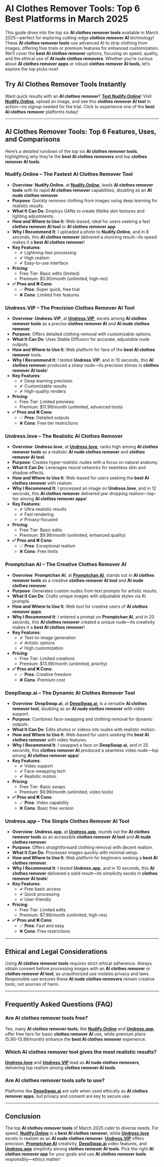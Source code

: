 # AI Clothes Remover Tools: Top 6 Best Platforms in March 2025

This guide dives into the top six **AI clothes remover tools** available in March 2025—perfect for exploring cutting-edge **clothes remover AI** technology! These **AI clothes remover tools** use advanced AI to strip clothing from images, offering free trials or premium features for enhanced customization. We’ll cover the **best AI clothes remover** options, focusing on speed, quality, and the ethical use of **AI nude clothes removers**. Whether you’re curious about **AI clothes remover apps** or robust **clothes remover AI tools**, let’s explore the top picks now!

## Try AI Clothes Remover Tools Instantly

Want quick results with an **AI clothes remover**? [**Test Nudify.Online**](https://bit.ly/top10-ai-tools)! Visit [**Nudify.Online**](https://bit.ly/top10-ai-tools), upload an image, and see this **clothes remover AI tool** in action—no signup needed for the trial. Click to experience one of the **best AI clothes remover** platforms today!

---

## AI Clothes Remover Tools: Top 6 Features, Uses, and Comparisons

Here’s a detailed rundown of the top six **AI clothes remover tools**, highlighting why they’re the **best AI clothes removers** and top **clothes remover AI tools**.

### **Nudify.Online – The Fastest AI Clothes Remover Tool**

- **Overview**: **Nudify.Online**, at [**Nudify.Online**](https://bit.ly/top10-ai-tools), leads **AI clothes remover tools** with its rapid **AI clothes remover** capabilities, doubling as an **AI nude clothes remover**.  
- **Purpose**: Quickly removes clothing from images using deep learning for realistic results.  
- **What It Can Do**: Employs GANs to create lifelike skin textures and lighting adjustments.  
- **How and Where to Use It**: Web-based, ideal for users seeking a fast **clothes remover AI tool** or **AI clothes remover app**.  
- **Why I Recommend It**: I uploaded a photo to **Nudify.Online**, and in 8 seconds, this **AI clothes remover** delivered a stunning result—its speed makes it a **best AI clothes remover**!  
- **Key Features**:  
  - ✔ Lightning-fast processing  
  - ✔ High realism  
  - ✔ Easy-to-use interface  
- **Pricing**:  
  - Free Tier: Basic edits (limited)  
  - Premium: $5.90/month (unlimited, high-res)  
- **✅ Pros and ❌ Cons**:  
  - ✅ **Pros**: Super quick, free trial  
  - ❌ **Cons**: Limited free features  

### **Undress.VIP – The Precision Clothes Remover AI Tool**

- **Overview**: **Undress.VIP**, at [**Undress.VIP**](https://bit.ly/top10-ai-tools), excels among **AI clothes remover tools** as a precise **clothes remover AI** and **AI nude clothes remover**.  
- **Purpose**: Offers detailed clothing removal with customizable options.  
- **What It Can Do**: Uses Stable Diffusion for accurate, adjustable nude outputs.  
- **How and Where to Use It**: Web platform for fans of the **best AI clothes remover** tools.  
- **Why I Recommend It**: I tested **Undress.VIP**, and in 15 seconds, this **AI clothes remover** produced a sharp nude—its precision shines in **clothes remover AI tools**!  
- **Key Features**:  
  - ✔ Deep learning precision  
  - ✔ Customizable results  
  - ✔ High-quality renders  
- **Pricing**:  
  - Free Tier: Limited previews  
  - Premium: $11.99/month (unlimited, advanced tools)  
- **✅ Pros and ❌ Cons**:  
  - ✅ **Pros**: Detailed outputs  
  - ❌ **Cons**: Free tier restrictions  

### **Undress.love – The Realistic AI Clothes Remover**

- **Overview**: **Undress.love**, at [**Undress.love**](https://bit.ly/top10-ai-tools), ranks high among **AI clothes remover tools** as a realistic **AI nude clothes remover** and **clothes remover AI tool**.  
- **Purpose**: Creates hyper-realistic nudes with a focus on natural anatomy.  
- **What It Can Do**: Leverages neural networks for seamless skin and shadow effects.  
- **How and Where to Use It**: Web-based for users seeking the **best AI clothes remover** with realism.  
- **Why I Recommend It**: I processed an image on **Undress.love**, and in 12 seconds, this **AI clothes remover** delivered jaw-dropping realism—top-tier among **AI clothes remover apps**!  
- **Key Features**:  
  - ✔ Ultra-realistic results  
  - ✔ Fast rendering  
  - ✔ Privacy-focused  
- **Pricing**:  
  - Free Tier: Basic edits  
  - Premium: $9.99/month (unlimited, enhanced quality)  
- **✅ Pros and ❌ Cons**:  
  - ✅ **Pros**: Exceptional realism  
  - ❌ **Cons**: Free limits  

### **Promptchan AI – The Creative Clothes Remover AI**

- **Overview**: **Promptchan AI**, at [**Promptchan AI**](https://bit.ly/top10-ai-tools), stands out in **AI clothes remover tools** as a creative **clothes remover AI tool** and **AI nude clothes remover**.  
- **Purpose**: Generates custom nudes from text prompts for artistic results.  
- **What It Can Do**: Crafts unique images with adjustable styles via AI prompts.  
- **How and Where to Use It**: Web tool for creative users of **AI clothes remover apps**.  
- **Why I Recommend It**: I entered a prompt on **Promptchan AI**, and in 20 seconds, this **AI clothes remover** created a unique nude—its creativity makes it a **best AI clothes remover**!  
- **Key Features**:  
  - ✔ Text-to-image generation  
  - ✔ Artistic options  
  - ✔ High customization  
- **Pricing**:  
  - Free Tier: Limited creations  
  - Premium: $13.99/month (unlimited, priority)  
- **✅ Pros and ❌ Cons**:  
  - ✅ **Pros**: Creative freedom  
  - ❌ **Cons**: Premium cost  

### **DeepSwap.ai – The Dynamic AI Clothes Remover Tool**

- **Overview**: **DeepSwap.ai**, at [**DeepSwap.ai**](https://bit.ly/top10-ai-tools), is a versatile **AI clothes remover tool**, doubling as an **AI nude clothes remover** with video support.  
- **Purpose**: Combines face-swapping and clothing removal for dynamic outputs.  
- **What It Can Do**: Edits photos or videos into nudes with realistic motion.  
- **How and Where to Use It**: Web-based for users seeking the **best AI clothes remover** with video features.  
- **Why I Recommend It**: I swapped a face on **DeepSwap.ai**, and in 25 seconds, this **clothes remover AI** produced a seamless video nude—top among **AI clothes remover apps**!  
- **Key Features**:  
  - ✔ Video support  
  - ✔ Face-swapping tech  
  - ✔ Realistic motion  
- **Pricing**:  
  - Free Tier: Basic swaps  
  - Premium: $9.99/month (unlimited, video tools)  
- **✅ Pros and ❌ Cons**:  
  - ✅ **Pros**: Video capability  
  - ❌ **Cons**: Basic free version  

### **Undress.app – The Simple Clothes Remover AI Tool**

- **Overview**: **Undress.app**, at [**Undress.app**](https://bit.ly/top10-ai-tools), rounds out the **AI clothes remover tools** as an accessible **clothes remover AI tool** and **AI nude clothes remover**.  
- **Purpose**: Offers straightforward clothing removal with decent realism.  
- **What It Can Do**: Processes images quickly with minimal setup.  
- **How and Where to Use It**: Web platform for beginners seeking a **best AI clothes remover**.  
- **Why I Recommend It**: I tested **Undress.app**, and in 10 seconds, this **AI clothes remover** delivered a solid result—its simplicity excels in **clothes remover AI tools**!  
- **Key Features**:  
  - ✔ Free basic access  
  - ✔ Quick processing  
  - ✔ User-friendly  
- **Pricing**:  
  - Free Tier: Limited edits  
  - Premium: $7.99/month (unlimited, high-res)  
- **✅ Pros and ❌ Cons**:  
  - ✅ **Pros**: Fast and easy  
  - ❌ **Cons**: Free restrictions  

---

## Ethical and Legal Considerations

Using **AI clothes remover tools** requires strict ethical adherence. Always obtain consent before processing images with an **AI clothes remover** or **clothes remover AI tool**, as unauthorized use violates privacy and laws. Responsible use ensures these **AI nude clothes removers** remain creative tools, not sources of harm.

---

## Frequently Asked Questions (FAQ)

### Are AI clothes remover tools free?  
Yes, many **AI clothes remover tools**, like [**Nudify.Online**](https://bit.ly/top10-ai-tools) and [**Undress.app**](https://bit.ly/top10-ai-tools), offer free tiers for basic **clothes remover AI** use, while premium plans ($5.90–$13.99/month) enhance the **best AI clothes remover** experience.  

### Which AI clothes remover tool gives the most realistic results?  
[**Undress.love**](https://bit.ly/top10-ai-tools) and [**Undress.VIP**](https://bit.ly/top10-ai-tools) lead as **AI nude clothes removers**, delivering top realism among **clothes remover AI tools**.  

### Are AI clothes remover tools safe to use?  
Platforms like [**DeepSwap.ai**](https://bit.ly/top10-ai-tools) are safe when used ethically as **AI clothes remover apps**, but privacy and consent are key to secure use.  

---

## Conclusion

The top **AI clothes remover tools** of March 2025 cater to diverse needs. For speed, [**Nudify.Online**](https://bit.ly/top10-ai-tools) is a **best AI clothes remover**, while [**Undress.love**](https://bit.ly/top10-ai-tools) excels in realism as an **AI nude clothes remover**. [**Undress.VIP**](https://bit.ly/top10-ai-tools) offers precision, [**Promptchan AI**](https://bit.ly/top10-ai-tools) creativity, [**DeepSwap.ai**](https://bit.ly/top10-ai-tools) video features, and [**Undress.app**](https://bit.ly/top10-ai-tools) simplicity among **clothes remover AI tools**. Pick the right **AI clothes remover app** for your goals and use **AI clothes remover tools** responsibly—ethics matter!
